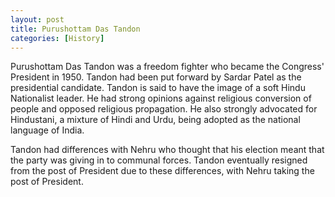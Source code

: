 ```yaml
---
layout: post
title: Purushottam Das Tandon
categories: [History]
---
```


Purushottam Das Tandon was a freedom fighter who became the Congress' President in 1950.
Tandon had been put forward by Sardar Patel as the presidential candidate. Tandon is 
said to have the image of a soft Hindu Nationalist leader. He had strong opinions against
religious conversion of people and opposed religious propagation. He also strongly advocated
for Hindustani, a mixture of Hindi and Urdu, being adopted as the national language of India.

Tandon had differences with Nehru who thought that his election meant that the party was giving
in to communal forces. Tandon eventually resigned from the post of President due to these
differences, with Nehru taking the post of President.